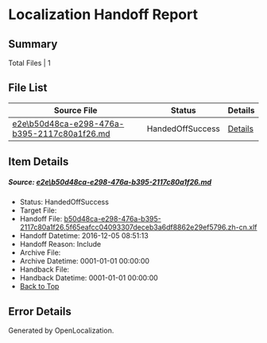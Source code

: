 # <a name='report-top'></a> Localization Handoff Report

## Summary
 Total Files | 1

## File List
 Source File | Status | Details 
 ----------- | ------ | ------- 
 [e2e\b50d48ca-e298-476a-b395-2117c80a1f26.md](https://github.com/OpenLocalizationTestOrg/ol-test0/blob/635db6a3b080f4b2b7641eb08d2da4207d52fa6d/e2e/b50d48ca-e298-476a-b395-2117c80a1f26.md) | HandedOffSuccess | [Details](#3a992c6e8ca5a5c9bc9422776d1ae8aadf9482882)

## Item Details
##### <a name='3a992c6e8ca5a5c9bc9422776d1ae8aadf9482882'></a> Source: [e2e\b50d48ca-e298-476a-b395-2117c80a1f26.md](https://github.com/OpenLocalizationTestOrg/ol-test0/blob/635db6a3b080f4b2b7641eb08d2da4207d52fa6d/e2e/b50d48ca-e298-476a-b395-2117c80a1f26.md)
* Status: HandedOffSuccess
* Target File: 
* Handoff File: [b50d48ca-e298-476a-b395-2117c80a1f26.5f65eafcc04093307deceb3a6df8862e29ef5796.zh-cn.xlf](https://github.com/OpenLocalizationTestOrg/ol-test0-handoff/blob/3e7c50f57bece6d211d6a3bf217f15df51fb33f8/ol-handoff/OpenLocalizationTestOrg/ol-test0-zhcn/shujia/mt/b50d48ca-e298-476a-b395-2117c80a1f26.5f65eafcc04093307deceb3a6df8862e29ef5796.zh-cn.xlf)
* Handoff Datetime: 2016-12-05 08:51:13
* Handoff Reason: Include
* Archive File: 
* Archive Datetime: 0001-01-01 00:00:00
* Handback File: 
* Handback Datetime: 0001-01-01 00:00:00
* [Back to Top](#report-top)


## Error Details

Generated by OpenLocalization.
